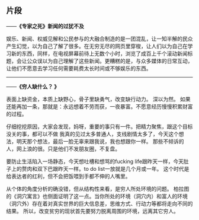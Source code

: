 ## 片段

——**《专家之死》新闻的过犹不及**

娱乐、新闻、权威见解和公民参与的大融合制造的是一团混乱，让一知半解的民众产生幻觉，以为自己了解了很多。在无穷无尽的网页里穿梭，让人们以为自己在学习新的东西，同样，在电视屏幕前待上无数个小时，浏览了成百上千个滚动新闻标题，会让公众误以为自己理解了这些新闻。更糟糕的是，与众多媒体的日常互动，让他们不愿意去学习任何需要耗费太长时间或不够娱乐的东西。

<hr />

——**《穷人缺什么？ ͏》**

表面上缺资金，本质上缺野心，骨子里缺勇气，改变缺行动力。 
深以为然。 
如果还能再加一条，那就是：永远想着不劳而获，一夜暴富。不愿意经历慢慢积累财富的过程。

仔细挖挖原因，大家会发现，妈呀，重要的事只有一件。把精力聚焦，跟这个目标没关的事，都可以不做
我真的见过太多普通人，支线剧情太多了，今天这个想法，明天那个想法，最后一脸无辜来跟我说，我也想跟你一样。
那些不倾诉的人，网上浪的很。只是他们不发朋友圈，不复盘。

要防止生活陷入一场静态，今天想吐槽和想骂的fucking life跟昨天一样，今天肚子上的赘肉和双下巴跟昨天一样。to do list一放就是几个月或一年。
这个时代是给表达者的红利，但不会把饭喂到手都不伸的人嘴里。

从个体的角度分析的确没错，但从结构性来看，是穷人所处环境的问题。
柏拉图的《洞穴寓言》也侧面证明了这一点。当你所处的环境（洞穴内）和富人的环境（洞穴外）存在着对真实世界的巨大信息差，思维方式、行动力等都将走向不同的结果。
所以，改变贫穷的现状首先要努力脱离周围的环境，远离其它穷人。